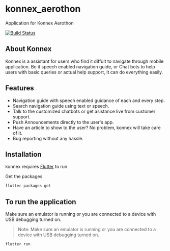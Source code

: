# konnex_aerothon
Application for Konnex Aerothon

[![Build Status](https://travis-ci.org/joemccann/dillinger.svg?branch=master)](https://travis-ci.org/joemccann/dillinger)


## About Konnex

Konnex is a assistant for users who find it diffult to navigate through mobile application.
Be it speech enabled navigation guide, or Chat bots to help users with basic queries or actual help support, It can do everything easily.

## Features
- Navigation guide with speech enabled guidance of each and every step.
- Search navigation guide using text or speech.
- Talk to the customized chatbots or get asistance live from customer support.
- Push Announcements directly to the user's app.
- Have an article to show to the user? No problem, konnex will take care of it.
- Bug reporting without any hassle.

## Installation

konnex requires [Flutter](https://flutter.dev/docs/get-started/install) to run

Get the packages

```sh
flutter packages get
```

## To run the application

Make sure an emulator is running or you are connected to a device with USB debugging turned on.
> Note: Make sure an emulator is running or you are connected to a device with USB debugging turned on.

```sh
flutter run
```
